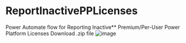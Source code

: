 # ReportInactivePPLicenses
Power Automate flow for Reporting Inactive** Premium/Per-User Power Platform Licenses
Download .zip file
![image](https://github.com/user-attachments/assets/c09b3f6e-b2da-472b-8adc-ce4fc81634a9)
